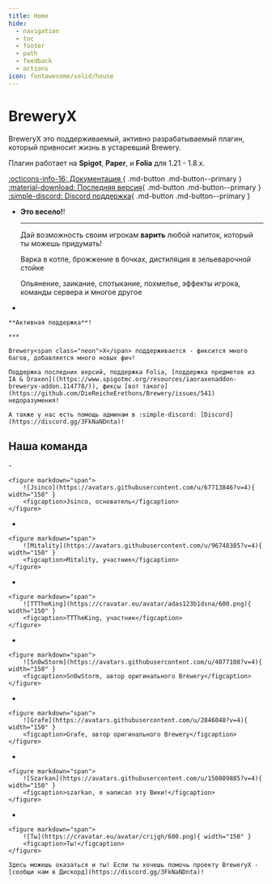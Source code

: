 ```yaml
--- 
title: Home
hide:
  - navigation
  - toc
  - footer
  - path
  - feedback
  - actions
icon: fontawesome/solid/house
---
```


<h1 class="white">  
    Brewery<span class="neon">X</span>
</h1>

BreweryX это поддерживаемый, активно разрабатываемый плагин, который привносит жизнь в устаревший Brewery.

Плагин работает на **Spigot**, **Paper**, и **Folia** для 1.21 - 1.8.x.

[:octicons-info-16: Документация ](ru/guide/recipies.md){ .md-button .md-button--primary }
[:material-download: Последняя версия](https://www.spigotmc.org/resources/breweryx.114777/){ .md-button .md-button--primary }
[:simple-discord: Discord поддержка](https://discord.gg/3FkNaNDnta){ .md-button .md-button--primary }

<div class="grid cards" markdown>

- 
    **Это весело!**!

    ***

    Дай возможность своим игрокам **варить** любой напиток, который ты можешь придумать!

    Варка в котле, брожжение в бочках, дистиляция в зельеварочной стойке

    Опьянение, заикание, спотыкание, похмелье, эффекты игрока, команды сервера и многое другое

- 

    **Активная поддержка**!

    ***

    Brewery<span class="neon">X</span> поддерживается - фиксится много багов, добавляется много новых фич!

    Поддержка последних версий, поддержка Folia, [поддержка предметов из IA & Oraxen]((https://www.spigotmc.org/resources/iaoraxenaddon-breweryx-addon.114778/)), фиксы [вот такого](https://github.com/DieReicheErethons/Brewery/issues/541) недоразумения!

    А также у нас есть помощь админам в :simple-discord: [Discord](https://discord.gg/3FkNaNDnta)!
</div>


## Наша команда

<div class="grid cards" markdown>
-  

    <figure markdown="span">
        ![Jsinco](https://avatars.githubusercontent.com/u/67713846?v=4){ width="150" }
        <figcaption>Jsinco, основатель</figcaption>
    </figure>

</div>

<div class="grid cards" markdown>

-  

    <figure markdown="span">
        ![Mitality](https://avatars.githubusercontent.com/u/96748385?v=4){ width="150" }
        <figcaption>Mitality, участник</figcaption>
    </figure>

-  

    <figure markdown="span">
        ![TTTheKing](https://cravatar.eu/avatar/adas123b1dsna/600.png){ width="150" }
        <figcaption>TTTheKing, участник</figcaption>
    </figure>

-  

    <figure markdown="span">
        ![Sn0wStorm](https://avatars.githubusercontent.com/u/4077108?v=4){ width="150" }
        <figcaption>Sn0wStorm, автор оригинального Brewery</figcaption>
    </figure>

-  

    <figure markdown="span">
        ![Grafe](https://avatars.githubusercontent.com/u/2846040?v=4){ width="150" }
        <figcaption>Grafe, автор оригинального Brewery</figcaption>
    </figure>

- 

    <figure markdown="span">
        ![Szarkan](https://avatars.githubusercontent.com/u/150809885?v=4){ width="150" }
        <figcaption>szarkan, я написал эту Вики!</figcaption>
    </figure>

- 

    <figure markdown="span">
        ![Ты](https://cravatar.eu/avatar/crijgh/600.png){ width="150" }
        <figcaption>Ты!</figcaption>
    </figure>

    Здесь можешь оказаться и ты! Если ты хочешь помочь проекту BreweryX - [сообщи нам в Дискорд](https://discord.gg/3FkNaNDnta)!



</div>